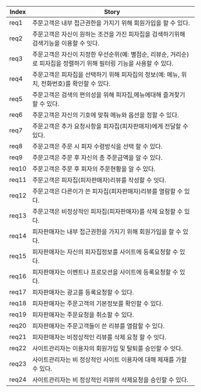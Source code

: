 Index | Story
------|-----------
req1| 주문고객은 내부 접근권한을 가지기 위해 회원가입을 할 수 있다.
req2| 주문고객은 자신이 원하는 조건을 가진 피자집을 검색하기위해 검색기능을 이용할 수 잇다.
req3| 주문고객은 자신이 지정한 우선순위(예: 별점순, 리뷰순, 거리순)로 피자집을 정렬하기 위해 필터링 기능을 사용할 수 있다.
req4| 주문고객은 피자집을 선택하기 위해 피자집의 정보(예: 메뉴, 위치, 전화번호)를 확인할 수 있다.
req5| 주문고객은 검색의 편의성을 위해 피자집,메뉴에대해 즐겨찾기 할 수 있다.
req6| 주문고객은 자신의 기호에 맞춰 메뉴와 옵션을 정할 수 있다.
req7| 주문고객은 추가 요청사항을 피자집(피자판매자)에게 전달할 수 있다.
req8| 주문고객은 주문 시 피자 수령방식을 선택 할 수 있다.
req9| 주문고객은 주문 후 자신의 총 주문금액을 알 수 있다.
req10| 주문고객은 주문 후 피자의 주문현황을 알 수 있다.
req11| 주문고객은 피자집(피자판매자)리뷰를 작성할 수 잇다.
req12| 주문고객은 다른이가 쓴 피자집(피자판매자)리뷰를 열람할 수 있다.
req13| 주문고객은 비정상적인 피자집(피자판매자)를 삭제 요청할 수 있다.
req14| 피자판매자는 내부 접근권한을 가지기 위해 회원가입을 할 수 있다.
req15| 피자판매자는 자신의 피자집정보를 사이트에 등록요청할 수 있다.
req16| 피자판매자는 이벤트나 프로모션을 사이트에 등록요청할 수 있다.
req17| 피자판매자는 광고를 등록요청할 수 있다.
req18| 피자판매자는 주문고객의 기본정보를 확인할 수 있다.
req19| 피자판매자는 주문요청을 취소할 수 있다.
req20| 피자판매자는 주문고객들이 쓴 리뷰를 열람할 수 있다.
req21| 피자판매자는 비정상적인 리뷰를 삭제 요청 할 수 잇다.
req22| 사이트관리자는 이용자의 회원가입 및 탈퇴를 승인할 수 잇다.
req23| 사이트관리자는 비 정상적인 사이트 이용자에 대해 제재를 가할 수 있다.
req24| 사이트관리자는 비 정상적인 리뷰의 삭제요청을 승인할 수 있다.
